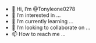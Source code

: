 - 👋 Hi, I’m @Tonyleone0278
- 👀 I’m interested in ...
- 🌱 I’m currently learning ...
- 💞️ I’m looking to collaborate on ...
- 📫 How to reach me ...

<!---
Tonyleone0278/Tonyleone0278 is a ✨ special ✨ repository because its `README.md` (this file) appears on your GitHub profile.
You can click the Preview link to take a look at your changes.
---
